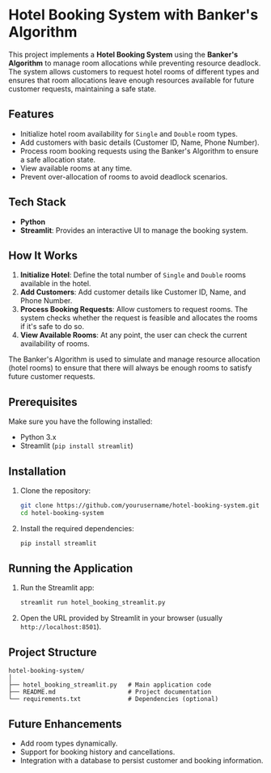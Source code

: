 # Hotel Booking System with Banker's Algorithm

This project implements a **Hotel Booking System** using the **Banker's Algorithm** to manage room allocations while preventing resource deadlock. The system allows customers to request hotel rooms of different types and ensures that room allocations leave enough resources available for future customer requests, maintaining a safe state.

## Features

- Initialize hotel room availability for `Single` and `Double` room types.
- Add customers with basic details (Customer ID, Name, Phone Number).
- Process room booking requests using the Banker's Algorithm to ensure a safe allocation state.
- View available rooms at any time.
- Prevent over-allocation of rooms to avoid deadlock scenarios.

## Tech Stack

- **Python**
- **Streamlit**: Provides an interactive UI to manage the booking system.

## How It Works

1. **Initialize Hotel**: Define the total number of `Single` and `Double` rooms available in the hotel.
2. **Add Customers**: Add customer details like Customer ID, Name, and Phone Number.
3. **Process Booking Requests**: Allow customers to request rooms. The system checks whether the request is feasible and allocates the rooms if it's safe to do so.
4. **View Available Rooms**: At any point, the user can check the current availability of rooms.

The Banker's Algorithm is used to simulate and manage resource allocation (hotel rooms) to ensure that there will always be enough rooms to satisfy future customer requests.

## Prerequisites

Make sure you have the following installed:

- Python 3.x
- Streamlit (`pip install streamlit`)

## Installation

1. Clone the repository:
   ```bash
   git clone https://github.com/yourusername/hotel-booking-system.git
   cd hotel-booking-system
   ```

2. Install the required dependencies:
   ```bash
   pip install streamlit
   ```

## Running the Application

1. Run the Streamlit app:
   ```bash
   streamlit run hotel_booking_streamlit.py
   ```

2. Open the URL provided by Streamlit in your browser (usually `http://localhost:8501`).

## Project Structure
```
hotel-booking-system/
│
├── hotel_booking_streamlit.py   # Main application code
├── README.md                    # Project documentation
└── requirements.txt             # Dependencies (optional)
```

## Future Enhancements

- Add room types dynamically.
- Support for booking history and cancellations.
- Integration with a database to persist customer and booking information.

